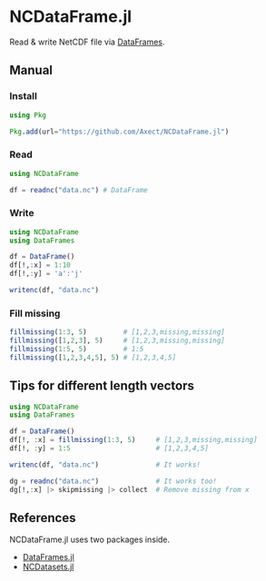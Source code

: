 # NCDataFrame.jl

Read & write NetCDF file via [DataFrames](https://github.com/JuliaData/DataFrames.jl).

## Manual

### Install

```julia
using Pkg

Pkg.add(url="https://github.com/Axect/NCDataFrame.jl")
```

### Read

```julia
using NCDataFrame

df = readnc("data.nc") # DataFrame
```

### Write

```julia
using NCDataFrame
using DataFrames

df = DataFrame()
df[!,:x] = 1:10
df[!,:y] = 'a':'j'

writenc(df, "data.nc")
```

### Fill missing

```julia
fillmissing(1:3, 5)         # [1,2,3,missing,missing]
fillmissing([1,2,3], 5)     # [1,2,3,missing,missing]
fillmissing(1:5, 5)         # 1:5
fillmissing([1,2,3,4,5], 5) # [1,2,3,4,5]
```

## Tips for different length vectors

```julia
using NCDataFrame
using DataFrames

df = DataFrame()
df[!, :x] = fillmissing(1:3, 5)     # [1,2,3,missing,missing]
df[!, :y] = 1:5                     # [1,2,3,4,5]

writenc(df, "data.nc")              # It works!

dg = readnc("data.nc")              # It works too!
dg[!,:x] |> skipmissing |> collect  # Remove missing from x
```

## References

NCDataFrame.jl uses two packages inside.

* [DataFrames.jl](https://github.com/JuliaData/DataFrames.jl)
* [NCDatasets.jl](https://github.com/Alexander-Barth/NCDatasets.jl)
